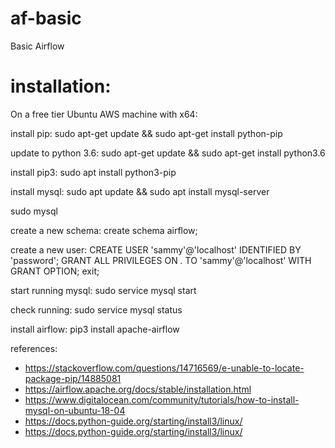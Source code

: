 # af-basic
Basic Airflow 

# installation:
On a free tier Ubuntu AWS machine with x64: 

install pip: sudo apt-get update && sudo apt-get install python-pip

update to python 3.6: sudo apt-get update && sudo apt-get install python3.6

install pip3: sudo apt install python3-pip

install mysql: sudo apt update && sudo apt install mysql-server

sudo mysql 

create a new schema: create schema airflow;

create a new user: CREATE USER 'sammy'@'localhost' IDENTIFIED BY 'password'; GRANT ALL PRIVILEGES ON *.* TO 'sammy'@'localhost' WITH GRANT OPTION; exit; 

start running mysql: sudo service mysql start

check running: sudo service mysql status 

install airflow: pip3 install apache-airflow



references: 
* https://stackoverflow.com/questions/14716569/e-unable-to-locate-package-pip/14885081
* https://airflow.apache.org/docs/stable/installation.html
* https://www.digitalocean.com/community/tutorials/how-to-install-mysql-on-ubuntu-18-04
* https://docs.python-guide.org/starting/install3/linux/
* https://docs.python-guide.org/starting/install3/linux/
